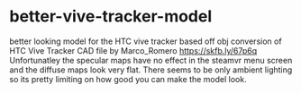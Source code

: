 # better-vive-tracker-model
better looking model for the HTC vive tracker based off obj conversion of HTC Vive Tracker CAD file by Marco_Romero https://skfb.ly/67p6q
Unfortunatley the specular maps have no effect in the steamvr menu screen and the diffuse maps look very flat. There seems to be only ambient lighting so its pretty limiting on how good you can make the model look. 
